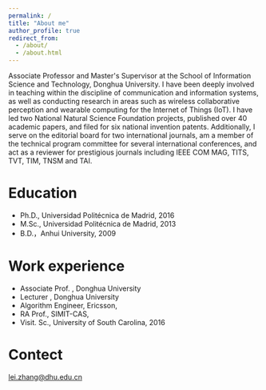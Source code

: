 ```yaml
---
permalink: /
title: "About me"
author_profile: true
redirect_from: 
  - /about/
  - /about.html
---
```


Associate Professor and Master's Supervisor at the School of Information Science and Technology, Donghua University. I have been deeply involved in teaching within the discipline of communication and information systems, as well as conducting research in areas such as wireless collaborative perception and wearable computing for the Internet of Things (IoT). I have led two National Natural Science Foundation projects, published over 40 academic papers, and filed for six national invention patents. Additionally, I serve on the editorial board for two international journals, am a member of the technical program committee for several international conferences, and act as a reviewer for prestigious journals including IEEE COM MAG, TITS, TVT, TIM, TNSM and TAI.


Education
======
* Ph.D., Universidad Politécnica de Madrid, 2016
* M.Sc., Universidad Politécnica de Madrid, 2013
* B.D.，Anhui University, 2009


Work experience
======
* Associate Prof. , Donghua University
* Lecturer , Donghua University
* Algorithm Engineer, Ericsson,
* RA Prof., SIMIT-CAS,
* Visit. Sc., University of South Carolina, 2016


Contect
======
lei.zhang@dhu.edu.cn



